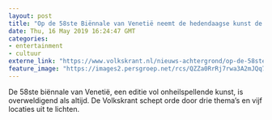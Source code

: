```yaml
---
layout: post
title: "Op de 58ste Biënnale van Venetië neemt de hedendaagse kunst de wereld de temperatuur"
date: Thu, 16 May 2019 16:24:47 GMT
categories: 
- entertainment 
- cultuur 
externe_link: "https://www.volkskrant.nl/nieuws-achtergrond/op-de-58ste-biennale-van-venetie-probeert-de-hedendaagse-kunst-de-wereld-de-temperatuur-te-nemen~bbe12d66/"
feature_image: "https://images2.persgroep.net/rcs/QZZa0RrRj7rwa3A2mJQq7zEJkJo/diocontent/148499831/_crop/0/0/1998/2000/_fill/320/320?appId=93a17a8fd81db0de025c8abd1cca1279&quality=0.85"
---
```


De 58ste biënnale van Venetië, een editie vol onheilspellende kunst, is overweldigend als altijd. De Volkskrant schept orde door drie thema’s en vijf locaties uit te lichten.

